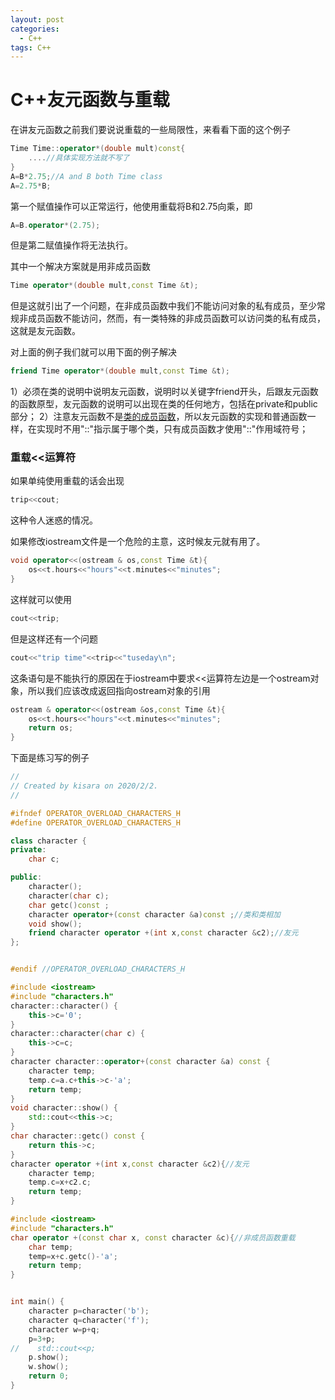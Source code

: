 ```yaml
---
layout: post
categories:
  - C++
tags: C++
---
```


<h1>C++友元函数与重载</h1>

在讲友元函数之前我们要说说重载的一些局限性，来看看下面的这个例子

```c++
Time Time::operator*(double mult)const{
    ....//具体实现方法就不写了
}
A=B*2.75;//A and B both Time class
A=2.75*B;
```

第一个赋值操作可以正常运行，他使用重载将B和2.75向乘，即

```c++
A=B.operator*(2.75);
```

但是第二赋值操作将无法执行。

其中一个解决方案就是用非成员函数

```c++
Time operator*(double mult,const Time &t);
```

但是这就引出了一个问题，在非成员函数中我们不能访问对象的私有成员，至少常规非成员函数不能访问，然而，有一类特殊的非成员函数可以访问类的私有成员，这就是友元函数。

对上面的例子我们就可以用下面的例子解决

```c++
friend Time operator*(double mult,const Time &t);
```

1）必须在类的说明中说明友元函数，说明时以关键字friend开头，后跟友元函数的函数原型，友元函数的说明可以出现在类的任何地方，包括在private和public部分；
2）注意友元函数不是[类的成员函数](https://www.baidu.com/s?wd=类的成员函数&tn=SE_PcZhidaonwhc_ngpagmjz&rsv_dl=gh_pc_zhidao)，所以友元函数的实现和普通函数一样，在实现时不用"::"指示属于哪个类，只有成员函数才使用"::"作用域符号；

<h3>重载<<运算符</h3>

如果单纯使用重载的话会出现

```c++
trip<<cout;
```

这种令人迷惑的情况。

如果修改iostream文件是一个危险的主意，这时候友元就有用了。

```c++
void operator<<(ostream & os,const Time &t){
	os<<t.hours<<"hours"<<t.minutes<<"minutes";
}
```

这样就可以使用

```c++
cout<<trip;
```

但是这样还有一个问题

```c++
cout<<"trip time"<<trip<<"tuseday\n";
```

这条语句是不能执行的原因在于iostream中要求<<运算符左边是一个ostream对象，所以我们应该改成返回指向ostream对象的引用

```c++
ostream & operator<<(ostream &os,const Time &t){
	os<<t.hours<<"hours"<<t.minutes<<"minutes";
	return os;
}
```

下面是练习写的例子

```c++
//
// Created by kisara on 2020/2/2.
//

#ifndef OPERATOR_OVERLOAD_CHARACTERS_H
#define OPERATOR_OVERLOAD_CHARACTERS_H

class character {
private:
    char c;

public:
    character();
    character(char c);
    char getc()const ;
    character operator+(const character &a)const ;//类和类相加
    void show();
    friend character operator +(int x,const character &c2);//友元
};


#endif //OPERATOR_OVERLOAD_CHARACTERS_H

```

```c++
#include <iostream>
#include "characters.h"
character::character() {
    this->c='0';
}
character::character(char c) {
    this->c=c;
}
character character::operator+(const character &a) const {
    character temp;
    temp.c=a.c+this->c-'a';
    return temp;
}
void character::show() {
    std::cout<<this->c;
}
char character::getc() const {
    return this->c;
}
character operator +(int x,const character &c2){//友元
    character temp;
    temp.c=x+c2.c;
    return temp;
}
```

```c++
#include <iostream>
#include "characters.h"
char operator +(const char x, const character &c){//非成员函数重载
    char temp;
    temp=x+c.getc()-'a';
    return temp;
}


int main() {
    character p=character('b');
    character q=character('f');
    character w=p+q;
    p=3+p;
//    std::cout<<p;
    p.show();
    w.show();
    return 0;
}

```

